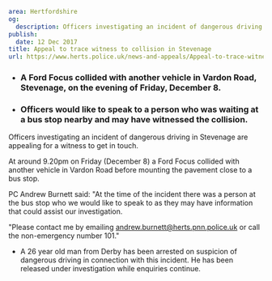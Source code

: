 ```yaml
area: Hertfordshire
og:
  description: Officers investigating an incident of dangerous driving in Stevenage are appealing for a witness to get in touch.
publish:
  date: 12 Dec 2017
title: Appeal to trace witness to collision in Stevenage
url: https://www.herts.police.uk/news-and-appeals/Appeal-to-trace-witness-to-collision-in-Stevenage-1296E
```

* ### A Ford Focus collided with another vehicle in Vardon Road, Stevenage, on the evening of Friday, December 8.

 * ### Officers would like to speak to a person who was waiting at a bus stop nearby and may have witnessed the collision.

Officers investigating an incident of dangerous driving in Stevenage are appealing for a witness to get in touch.

At around 9.20pm on Friday (December 8) a Ford Focus collided with another vehicle in Vardon Road before mounting the pavement close to a bus stop.

PC Andrew Burnett said: "At the time of the incident there was a person at the bus stop who we would like to speak to as they may have information that could assist our investigation.

"Please contact me by emailing andrew.burnett@herts.pnn.police.uk or call the non-emergency number 101."

 * A 26 year old man from Derby has been arrested on suspicion of dangerous driving in connection with this incident. He has been released under investigation while enquiries continue.
